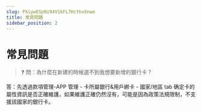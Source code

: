 ```yaml
---
slug: PXiywESpNi94V1kFL7HcthxXnwe
title: 常見問題
sidebar_position: 2
---
```



# 常見問題


> ❓ 問：為什麼在新建的時候選不到我想要新增的銀行卡？


答：先透過款項管理-APP 管理 - 卡所屬銀行&用戶綁卡 - 國家/地區 tab 确定卡的屬性資訊是否正確維護，如果維護正確仍然沒有，可能是因為政策法規限制，不支援該國家的銀行卡。

